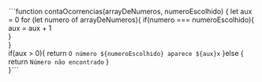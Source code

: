 ˋˋˋfunction contaOcorrencias(arrayDeNumeros, numeroEscolhido) {
    let aux = 0
    for (let numero of arrayDeNumeros){
       if(numero === numeroEscolhido){
         aux = aux + 1   
       }      
    }   
     if(aux > 0){
       return `O número ${numeroEscolhido} aparece ${aux}x`
     }else {
       return `Número não encontrado`
     }  
   }ˋˋˋ
   